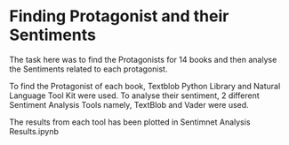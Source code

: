 # Finding Protagonist and their Sentiments

The task here was to find the Protagonists for 14 books and then analyse the Sentiments related to each protagonist.

To find the Protagonist of each book, Textblob Python Library and Natural Language Tool Kit were used. 
To analyse their sentiment, 2 different Sentiment Analysis Tools namely, TextBlob and Vader were used.

The results from each tool has been plotted in Sentimnet Analysis Results.ipynb
